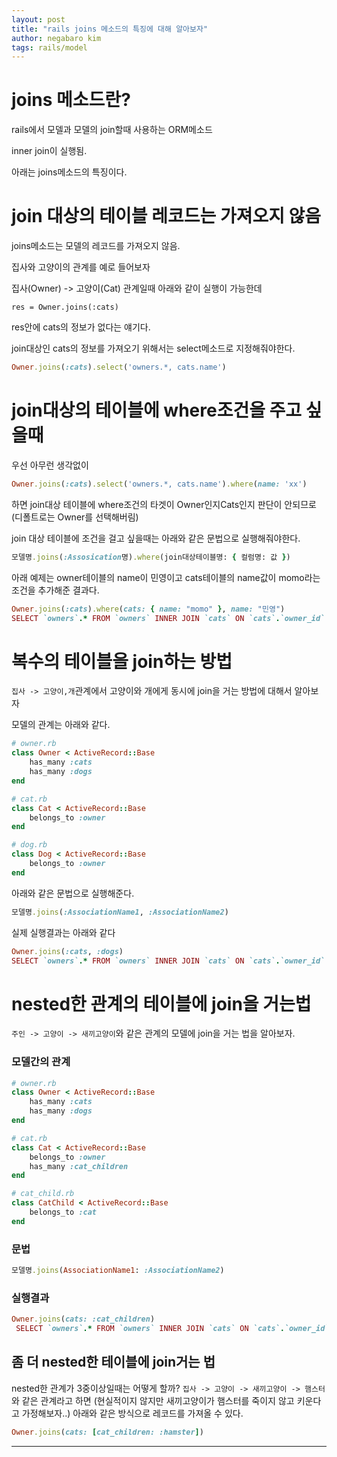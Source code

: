 ```yaml
---
layout: post
title: "rails joins 메소드의 특징에 대해 알아보자"
author: negabaro kim
tags: rails/model
---
```


# joins 메소드란?

rails에서 모델과 모델의 join할때 사용하는 ORM메소드

inner join이 실행됨.



아래는 joins메소드의 특징이다.


# join 대상의 테이블 레코드는 가져오지 않음

joins메소드는 모델의 레코드를 가져오지 않음.

집사와 고양이의 관계를 예로 들어보자

집사(Owner) -> 고양이(Cat) 관계일때 아래와 같이 실행이 가능한데

`res = Owner.joins(:cats)` 

res안에 cats의 정보가 없다는 얘기다.

join대상인 cats의 정보를 가져오기 위해서는 select메소드로 지정해줘야한다.

```ruby
Owner.joins(:cats).select('owners.*, cats.name')
```


# join대상의 테이블에 where조건을 주고 싶을때

우선 아무런 생각없이 

```ruby
Owner.joins(:cats).select('owners.*, cats.name').where(name: 'xx')
```
하면 join대상 테이블에 where조건의 타겟이 Owner인지Cats인지 판단이 안되므로(디폴트로는 Owner를 선택해버림)

join 대상 테이블에 조건을 걸고 싶을때는 아래와 같은 문법으로 실행해줘야한다.

```ruby
모델명.joins(:Assosication명).where(join대상테이블명: { 컬럼명: 값 })
```

아래 예제는 owner테이블의 name이 민영이고 cats테이블의 name값이 momo라는 조건을 추가해준 결과다.

```ruby
Owner.joins(:cats).where(cats: { name: "momo" }, name: "민영")
SELECT `owners`.* FROM `owners` INNER JOIN `cats` ON `cats`.`owner_id` = `owners`.`id` WHERE `cats`.`name` = 'momo'
```


# 복수의 테이블을 join하는 방법

`집사 -> 고양이,개`관계에서 고양이와 개에게 동시에 join을 거는 방법에 대해서 알아보자

모델의 관계는 아래와 같다.

```ruby
# owner.rb
class Owner < ActiveRecord::Base
    has_many :cats
    has_many :dogs
end

# cat.rb
class Cat < ActiveRecord::Base
    belongs_to :owner
end

# dog.rb
class Dog < ActiveRecord::Base
    belongs_to :owner
end
```

아래와 같은 문법으로 실행해준다.

```ruby
모델명.joins(:AssociationName1, :AssociationName2)
```

실제 실행결과는 아래와 같다

```ruby
Owner.joins(:cats, :dogs)
SELECT `owners`.* FROM `owners` INNER JOIN `cats` ON `cats`.`owner_id` = `owners`.`id` INNER JOIN `dogs` ON `dogs`.`owner_id` = `owners`.`id`
```


# nested한 관계의 테이블에 join을 거는법

`주인 -> 고양이 -> 새끼고양이`와 같은 관계의 모델에 join을 거는 법을 알아보자.

### 모델간의 관계

```ruby
# owner.rb
class Owner < ActiveRecord::Base
    has_many :cats
    has_many :dogs
end

# cat.rb
class Cat < ActiveRecord::Base
    belongs_to :owner
    has_many :cat_children
end

# cat_child.rb
class CatChild < ActiveRecord::Base
    belongs_to :cat
end
```

### 문법

```ruby
모델명.joins(AssociationName1: :AssociationName2)
```

### 실행결과

```ruby
Owner.joins(cats: :cat_children)
 SELECT `owners`.* FROM `owners` INNER JOIN `cats` ON `cats`.`owner_id` = `owners`.`id` INNER JOIN `cat_children` ON `cat_children`.`cat_id` = `cats`.`id`
```


## 좀 더 nested한 테이블에 join거는 법

nested한 관계가 3중이상일때는 어떻게 할까?
`집사 -> 고양이 -> 새끼고양이 -> 햄스터`와 같은 관계라고 하면 (현실적이지 않지만 새끼고양이가 햄스터를 죽이지 않고 키운다고 가정해보자..)
아래와 같은 방식으로 레코드를 가져올 수 있다.

```ruby
Owner.joins(cats: [cat_children: :hamster])
```



---

[Link1]: https://pikawaka.com/rails/joins
[Link2]: https://qiita.com/TeruhisaFukumoto/items/007ad22cc170d297dbcc


